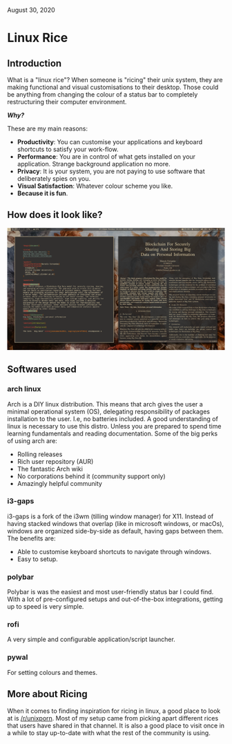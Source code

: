 August 30, 2020

# Linux Rice

## Introduction

What is a "linux rice"? When someone is "ricing" their unix system, they are
making functional and visual customisations to their desktop. Those could be
anything from changing the colour of a status bar to completely restructuring
their computer environment.

_**Why?**_

These are my main reasons:

- **Productivity**: You can customise your applications and keyboard shortcuts to
  satisfy your work-flow.
- **Performance**: You are in control of what gets installed on your application.
  Strange background application no more.
- **Privacy**: It is your system, you are not paying to use software that
  deliberately spies on you.
- **Visual Satisfaction**: Whatever colour scheme you like.
- **Because it is fun**.

## How does it look like?

![dark_theme](dark_theme.png)

## Softwares used

### arch linux

Arch is a DIY linux distribution. This means that arch gives the user a minimal
operational system (OS), delegating responsibility of packages installation to
the user. I.e, no batteries included. A good understanding of linux is
necessary to use this distro. Unless you are prepared to spend time learning
fundamentals and reading documentation. Some of the big perks of using arch
are:

- Rolling releases
- Rich user repository (AUR)
- The fantastic Arch wiki
- No corporations behind it (community support only)
- Amazingly helpful community

### i3-gaps

i3-gaps is a fork of the i3wm (tilling window manager) for X11. Instead of
having stacked windows that overlap (like in microsoft windows, or macOs),
windows are organized side-by-side as default, having gaps between them.
The benefits are:

- Able to customise keyboard shortcuts to navigate through windows.
- Easy to setup.

### polybar

Polybar is was the easiest and most user-friendly status bar I could find. With
a lot of pre-configured setups and out-of-the-box integrations, getting up to
speed is very simple.

### rofi

A very simple and configurable application/script launcher.

### pywal

For setting colours and themes.

## More about Ricing

When it comes to finding inspiration for ricing in linux, a good place to look
at is [/r/unixporn](https://www.reddit.com/r/unixporn/). Most of my setup came
from picking apart different rices that users have shared in that channel. It
is also a good place to visit once in a while to stay up-to-date with what the
rest of the community is using.
